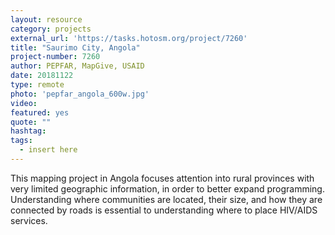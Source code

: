 ```yaml
---
layout: resource
category: projects
external_url: 'https://tasks.hotosm.org/project/7260'
title: "Saurimo City, Angola"
project-number: 7260
author: PEPFAR, MapGive, USAID
date: 20181122
type: remote
photo: 'pepfar_angola_600w.jpg'
video: 
featured: yes
quote: ""
hashtag:
tags:
  - insert here
---
```


This mapping project in Angola focuses attention into rural provinces with very limited geographic information, in order to better expand programming. Understanding where communities are located, their size, and how they are connected by roads is essential to understanding where to place HIV/AIDS services.
